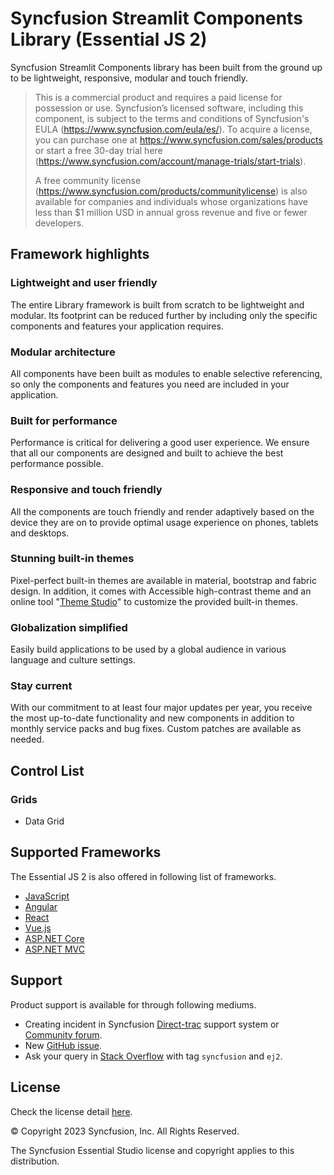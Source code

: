 # Syncfusion Streamlit Components Library (Essential JS 2)

 Syncfusion Streamlit Components library has been built from the ground up to be lightweight, responsive, modular and touch friendly.
 > This is a commercial product and requires a paid license for possession or use. Syncfusion’s licensed software, including this component, is subject to the terms and conditions of Syncfusion's EULA (<https://www.syncfusion.com/eula/es/>). To acquire a license, you can purchase one at <https://www.syncfusion.com/sales/products> or start a free 30-day trial here (<https://www.syncfusion.com/account/manage-trials/start-trials>).
>
> A free community license (<https://www.syncfusion.com/products/communitylicense>) is also available for companies and individuals whose organizations have less than $1 million USD in annual gross revenue and five or fewer developers.

## Framework highlights

### Lightweight and user friendly

 The entire Library framework is built from scratch to be lightweight and modular. Its footprint can be reduced further by including only the specific components and features your application requires.

### Modular architecture

 All components have been built as modules to enable selective referencing, so only the components and features you need are included in your application.

### Built for performance

 Performance is critical for delivering a good user experience. We ensure that all our components are designed and built to achieve the best performance possible.

### Responsive and touch friendly

 All the components are touch friendly and render adaptively based on the device they are on to provide optimal usage experience on phones, tablets and desktops.

### Stunning built-in themes

 Pixel-perfect built-in themes are available in material, bootstrap and fabric design. In addition, it comes with Accessible high-contrast theme and an online tool "[Theme Studio](https://ej2.syncfusion.com/themestudio/)" to customize the provided built-in themes.

### Globalization simplified

 Easily build applications to be used by a global audience in various language and culture settings.

### Stay current

 With our commitment to at least four major updates per year, you receive the most up-to-date functionality and new components in addition to monthly service packs and bug fixes. Custom patches are available as needed.

## Control List

### Grids

* Data Grid
  
## Supported Frameworks

 The Essential JS 2 is also offered in following list of frameworks.

* [JavaScript](https://www.syncfusion.com/javascript-ui-controls?utm_source=npm&utm_campaign=ej2-react-ui-components)
* [Angular](https://www.syncfusion.com/angular-ui-components?utm_source=npm&utm_campaign=ej2-react-ui-components)
* [React](https://www.syncfusion.com/react-ui-components?utm_source=npm&utm_campaign=ej2-vue-ui-components)
* [Vue.js](https://www.syncfusion.com/vue-ui-components?utm_source=npm&utm_campaign=ej2-react-ui-components)
* [ASP.NET Core](https://www.syncfusion.com/aspnet-core-ui-controls?utm_source=npm&utm_campaign=ej2-react-ui-components)
* [ASP.NET MVC](https://www.syncfusion.com/aspnet-mvc-ui-controls?utm_source=npm&utm_campaign=ej2-react-ui-components)

## Support

 Product support is available for through following mediums.

* Creating incident in Syncfusion [Direct-trac](https://www.syncfusion.com/support/directtrac/incidents?utm_source=npm&utm_campaign=ej2-react-ui-components) support system or [Community forum](https://www.syncfusion.com/forums/react-js2?utm_source=npm&utm_campaign=ej2-react-ui-components).
* New [GitHub issue](https://github.com/syncfusion/ej2-react-ui-components/issues/new).
* Ask your query in [Stack Overflow](https://stackoverflow.com/) with tag `syncfusion` and `ej2`.

## License

Check the license detail [here](https://github.com/syncfusion/ej2-react-ui-components/blob/master/license).

&copy; Copyright 2023 Syncfusion, Inc. All Rights Reserved.

The Syncfusion Essential Studio license and copyright applies to this distribution.